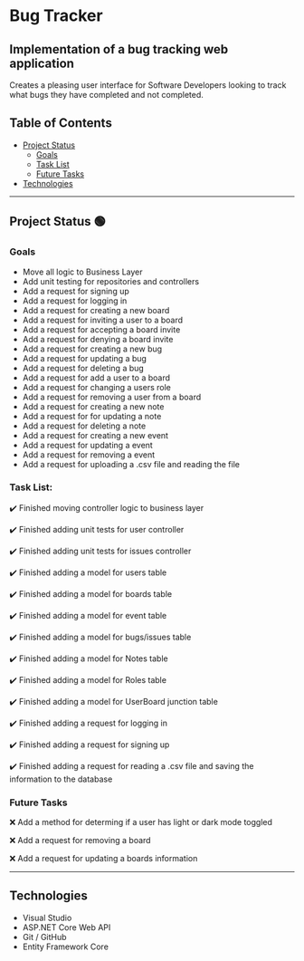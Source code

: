 # Bug Tracker
## Implementation of a bug tracking web application

Creates a pleasing user interface for Software Developers looking to track what bugs they have completed and not completed.

## Table of Contents
- [Project Status](#project-status)
   - [Goals](#goals)
   - [Task List](#task-list)
   - [Future Tasks](#future-tasks)
- [Technologies](#technologies)

---
## Project Status :green_circle:
### Goals
- Move all logic to Business Layer
- Add unit testing for repositories and controllers
- Add a request for signing up
- Add a request for logging in
- Add a request for creating a new board
- Add a request for inviting a user to a board
- Add a request for accepting a board invite
- Add a request for denying a board invite
- Add a request for creating a new bug
- Add a request for updating a bug
- Add a request for deleting a bug
- Add a request for add a user to a board
- Add a request for changing a users role
- Add a request for removing a user from a board
- Add a request for creating a new note
- Add a request for for updating a note
- Add a request for deleting a note
- Add a request for creating a new event
- Add a request for updating a event
- Add a request for removing a event
- Add a request for uploading a .csv file and reading the file

### Task List: 
:heavy_check_mark: Finished moving controller logic to business layer

:heavy_check_mark: Finished adding unit tests for user controller

:heavy_check_mark: Finished adding unit tests for issues controller

:heavy_check_mark: Finished adding a model for users table

:heavy_check_mark: Finished adding a model for boards table 

:heavy_check_mark: Finished adding a model for event table

:heavy_check_mark: Finished adding a model for bugs/issues table

:heavy_check_mark: Finished adding a model for Notes table

:heavy_check_mark: Finished adding a model for Roles table

:heavy_check_mark: Finished adding a model for UserBoard junction table

:heavy_check_mark: Finished adding a request for logging in

:heavy_check_mark: Finished adding a request for signing up

:heavy_check_mark: Finished adding a request for reading a .csv file and saving the information to the database

<!--- 
Emojis for the Task List:
DONE =      :heavy_check_mark:
NOT DONE =  :x:
WIP =       :recycle:
BUGGED =    :warning:
 --->

### Future Tasks  
:x: Add a method  for determing if a user has light or dark mode toggled

:x: Add a request for removing a board

:x: Add a request for updating a boards information

---
## Technologies
- Visual Studio
- ASP.NET Core Web API
- Git / GitHub
- Entity Framework Core
